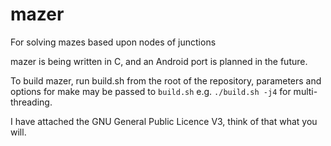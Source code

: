 # mazer
For solving mazes based upon nodes of junctions

mazer is being written in C, and an Android 
port is planned in the future.

To build mazer, run build.sh from the root of the 
repository, parameters and options for make may be
passed to `build.sh` e.g. `./build.sh -j4` for 
multi-threading.

I have attached the GNU General Public Licence V3, 
think of that what you will.
